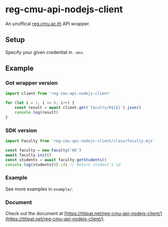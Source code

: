 # reg-cmu-api-nodejs-client

An unoffical [reg.cmu.ac.th](https://reg.cmu.ac.th) API wrapper.

## Setup

Specify your given credential in `.env`.

## Example

### Got wrapper version

```mjs
import client from 'reg-cmu-api-nodejs-client'

for (let i = 1; i <= 6; i++) {
    const result = await client.get(`faculty/0${i}`).json()
    console.log(result)
}
```

### SDK version

```mjs
import Faculty from 'reg-cmu-api-nodejs-client/class/faculty.mjs'

const faculty = new Faculty('06')
await faculty.init()
const students = await faculty.getStudents()
console.log(students[0].id) // Return student's id
```

### Example

See more examples in `example/`.

### Document

Check out the document at [https://titipat.net/reg-cmu-api-nodejs-client/](https://titipat.net/reg-cmu-api-nodejs-client/).
